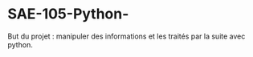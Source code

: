 # SAE-105-Python-
But du projet : manipuler des informations et les traités par la suite avec python.
